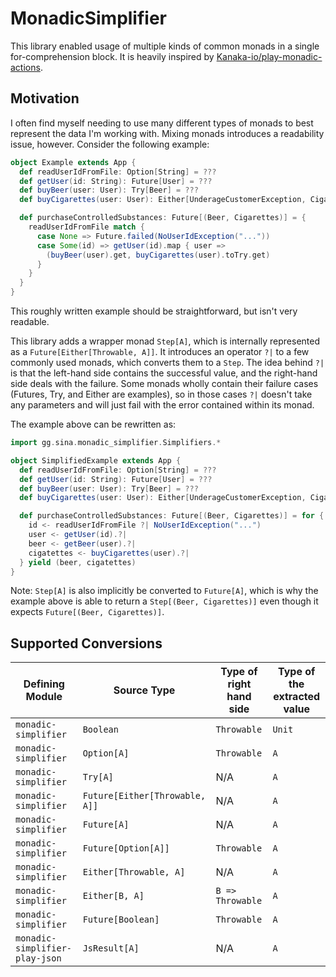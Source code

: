 # MonadicSimplifier

This library enabled usage of multiple kinds of common monads in a single for-comprehension block. It is heavily inspired by [Kanaka-io/play-monadic-actions](https://github.com/Kanaka-io/play-monadic-actions).

## Motivation
I often find myself needing to use many different types of monads to best represent the data I'm working with. Mixing monads introduces a readability issue, however. Consider the following example:


```scala 3
object Example extends App {
  def readUserIdFromFile: Option[String] = ???
  def getUser(id: String): Future[User] = ???
  def buyBeer(user: User): Try[Beer] = ???
  def buyCigarettes(user: User): Either[UnderageCustomerException, Cigarettes] = ???

  def purchaseControlledSubstances: Future[(Beer, Cigarettes)] = {
    readUserIdFromFile match {
      case None => Future.failed(NoUserIdException("..."))
      case Some(id) => getUser(id).map { user =>
        (buyBeer(user).get, buyCigarettes(user).toTry.get)
      }
    }
  }
}
```

This roughly written example should be straightforward, but isn't very readable.

This library adds a wrapper monad `Step[A]`, which is internally represented as a `Future[Either[Throwable, A]]`.
It introduces an operator `?|` to a few commonly used monads, which converts them to a `Step`.
The idea behind `?|` is that the left-hand side contains the successful value, and the right-hand side deals with the failure. Some monads wholly contain their failure cases (Futures, Try, and Either are examples), so in those cases `?|` doesn't take any parameters and will just fail with the error contained within its monad.

The example above can be rewritten as:
```scala 3
import gg.sina.monadic_simplifier.Simplifiers.*

object SimplifiedExample extends App {
  def readUserIdFromFile: Option[String] = ???
  def getUser(id: String): Future[User] = ???
  def buyBeer(user: User): Try[Beer] = ???
  def buyCigarettes(user: User): Either[UnderageCustomerException, Cigarettes] = ???

  def purchaseControlledSubstances: Future[(Beer, Cigarettes)] = for {
    id <- readUserIdFromFile ?| NoUserIdException("...")
    user <- getUser(id).?|
    beer <- getBeer(user).?|
    cigatettes <- buyCigarettes(user).?|
  } yield (beer, cigatettes)
}
```

Note: `Step[A]` is also implicitly be converted to `Future[A]`, which is why the example above is able to return a `Step[(Beer, Cigarettes)]` even though it expects `Future[(Beer, Cigarettes)]`.

## Supported Conversions

| Defining Module                  | Source Type                    | Type of right hand side | Type of the extracted value |
|----------------------------------|--------------------------------|-------------------------|-----------------------------|
| `monadic-simplifier`             | `Boolean`                      | `Throwable`             | `Unit`                      |
| `monadic-simplifier`             | `Option[A]`                    | `Throwable`             | `A`                         |
| `monadic-simplifier`             | `Try[A]`                       | N/A                     | `A`                         |
| `monadic-simplifier`             | `Future[Either[Throwable, A]]` | N/A                     | `A`                         |
| `monadic-simplifier`             | `Future[A]`                    | N/A                     | `A`                         |
| `monadic-simplifier`             | `Future[Option[A]]`            | `Throwable`             | `A`                         |
| `monadic-simplifier`             | `Either[Throwable, A]`         | N/A                     | `A`                         |
| `monadic-simplifier`             | `Either[B, A]`                 | `B => Throwable`        | `A`                         |
| `monadic-simplifier`             | `Future[Boolean]`              | `Throwable`             | `A`                         |
| `monadic-simplifier-play-json`   | `JsResult[A]`                  | N/A                     | `A`                         |